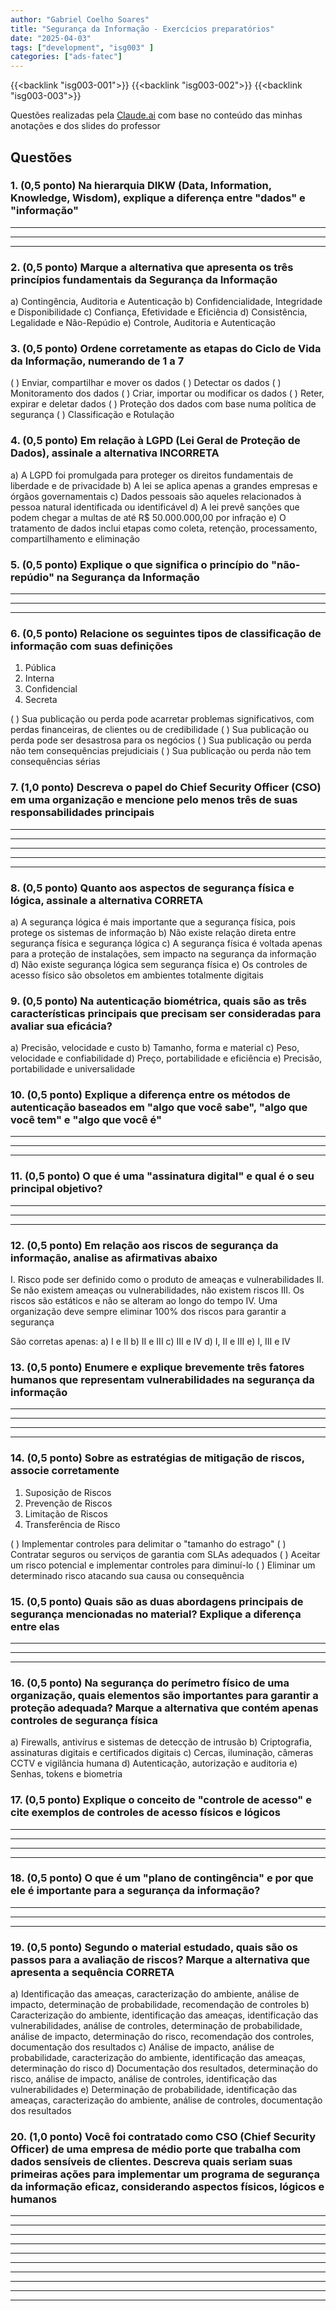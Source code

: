 ```yaml
---
author: "Gabriel Coelho Soares"
title: "Segurança da Informação - Exercícios preparatórios"
date: "2025-04-03"
tags: ["development", "isg003" ]
categories: ["ads-fatec"]
---
```


{{<backlink "isg003-001">}}
{{<backlink "isg003-002">}}
{{<backlink "isg003-003">}}

Questões realizadas pela [Claude.ai](https://claude.ai/) com base no conteúdo das minhas anotações e dos slides do professor

## Questões

### 1. (0,5 ponto) Na hierarquia DIKW (Data, Information, Knowledge, Wisdom), explique a diferença entre "dados" e "informação"

___________________________________________________________________________
___________________________________________________________________________
___________________________________________________________________________

### 2. (0,5 ponto) Marque a alternativa que apresenta os três princípios fundamentais da Segurança da Informação

a) Contingência, Auditoria e Autenticação
b) Confidencialidade, Integridade e Disponibilidade
c) Confiança, Efetividade e Eficiência
d) Consistência, Legalidade e Não-Repúdio
e) Controle, Auditoria e Autenticação

### 3. (0,5 ponto) Ordene corretamente as etapas do Ciclo de Vida da Informação, numerando de 1 a 7

( ) Enviar, compartilhar e mover os dados
( ) Detectar os dados
( ) Monitoramento dos dados
( ) Criar, importar ou modificar os dados
( ) Reter, expirar e deletar dados
( ) Proteção dos dados com base numa política de segurança
( ) Classificação e Rotulação

### 4. (0,5 ponto) Em relação à LGPD (Lei Geral de Proteção de Dados), assinale a alternativa INCORRETA

a) A LGPD foi promulgada para proteger os direitos fundamentais de liberdade e de privacidade
b) A lei se aplica apenas a grandes empresas e órgãos governamentais
c) Dados pessoais são aqueles relacionados à pessoa natural identificada ou identificável
d) A lei prevê sanções que podem chegar a multas de até R$ 50.000.000,00 por infração
e) O tratamento de dados inclui etapas como coleta, retenção, processamento, compartilhamento e eliminação

### 5. (0,5 ponto) Explique o que significa o princípio do "não-repúdio" na Segurança da Informação

___________________________________________________________________________
___________________________________________________________________________
___________________________________________________________________________

### 6. (0,5 ponto) Relacione os seguintes tipos de classificação de informação com suas definições

1. Pública
2. Interna
3. Confidencial
4. Secreta

( ) Sua publicação ou perda pode acarretar problemas significativos, com perdas financeiras, de clientes ou de credibilidade
( ) Sua publicação ou perda pode ser desastrosa para os negócios
( ) Sua publicação ou perda não tem consequências prejudiciais
( ) Sua publicação ou perda não tem consequências sérias

### 7. (1,0 ponto) Descreva o papel do Chief Security Officer (CSO) em uma organização e mencione pelo menos três de suas responsabilidades principais

___________________________________________________________________________
___________________________________________________________________________
___________________________________________________________________________
___________________________________________________________________________
___________________________________________________________________________

### 8. (0,5 ponto) Quanto aos aspectos de segurança física e lógica, assinale a alternativa CORRETA

a) A segurança lógica é mais importante que a segurança física, pois protege os sistemas de informação
b) Não existe relação direta entre segurança física e segurança lógica
c) A segurança física é voltada apenas para a proteção de instalações, sem impacto na segurança da informação
d) Não existe segurança lógica sem segurança física
e) Os controles de acesso físico são obsoletos em ambientes totalmente digitais

### 9. (0,5 ponto) Na autenticação biométrica, quais são as três características principais que precisam ser consideradas para avaliar sua eficácia?

a) Precisão, velocidade e custo
b) Tamanho, forma e material
c) Peso, velocidade e confiabilidade
d) Preço, portabilidade e eficiência
e) Precisão, portabilidade e universalidade

### 10. (0,5 ponto) Explique a diferença entre os métodos de autenticação baseados em "algo que você sabe", "algo que você tem" e "algo que você é"

___________________________________________________________________________
___________________________________________________________________________
___________________________________________________________________________

### 11. (0,5 ponto) O que é uma "assinatura digital" e qual é o seu principal objetivo?

___________________________________________________________________________
___________________________________________________________________________
___________________________________________________________________________

### 12. (0,5 ponto) Em relação aos riscos de segurança da informação, analise as afirmativas abaixo

I. Risco pode ser definido como o produto de ameaças e vulnerabilidades
II. Se não existem ameaças ou vulnerabilidades, não existem riscos
III. Os riscos são estáticos e não se alteram ao longo do tempo
IV. Uma organização deve sempre eliminar 100% dos riscos para garantir a segurança

São corretas apenas:
a) I e II
b) II e III
c) III e IV
d) I, II e III
e) I, III e IV

### 13. (0,5 ponto) Enumere e explique brevemente três fatores humanos que representam vulnerabilidades na segurança da informação

___________________________________________________________________________
___________________________________________________________________________
___________________________________________________________________________
___________________________________________________________________________

### 14. (0,5 ponto) Sobre as estratégias de mitigação de riscos, associe corretamente

1. Suposição de Riscos
2. Prevenção de Riscos
3. Limitação de Riscos
4. Transferência de Risco

( ) Implementar controles para delimitar o "tamanho do estrago"
( ) Contratar seguros ou serviços de garantia com SLAs adequados
( ) Aceitar um risco potencial e implementar controles para diminuí-lo
( ) Eliminar um determinado risco atacando sua causa ou consequência

### 15. (0,5 ponto) Quais são as duas abordagens principais de segurança mencionadas no material? Explique a diferença entre elas

___________________________________________________________________________
___________________________________________________________________________
___________________________________________________________________________

### 16. (0,5 ponto) Na segurança do perímetro físico de uma organização, quais elementos são importantes para garantir a proteção adequada? Marque a alternativa que contém apenas controles de segurança física

a) Firewalls, antivírus e sistemas de detecção de intrusão
b) Criptografia, assinaturas digitais e certificados digitais
c) Cercas, iluminação, câmeras CCTV e vigilância humana
d) Autenticação, autorização e auditoria
e) Senhas, tokens e biometria

### 17. (0,5 ponto) Explique o conceito de "controle de acesso" e cite exemplos de controles de acesso físicos e lógicos

___________________________________________________________________________
___________________________________________________________________________
___________________________________________________________________________
___________________________________________________________________________

### 18. (0,5 ponto) O que é um "plano de contingência" e por que ele é importante para a segurança da informação?

___________________________________________________________________________
___________________________________________________________________________
___________________________________________________________________________

### 19. (0,5 ponto) Segundo o material estudado, quais são os passos para a avaliação de riscos? Marque a alternativa que apresenta a sequência CORRETA

a) Identificação das ameaças, caracterização do ambiente, análise de impacto, determinação de probabilidade, recomendação de controles
b) Caracterização do ambiente, identificação das ameaças, identificação das vulnerabilidades, análise de controles, determinação de probabilidade, análise de impacto, determinação do risco, recomendação dos controles, documentação dos resultados
c) Análise de impacto, análise de probabilidade, caracterização do ambiente, identificação das ameaças, determinação do risco
d) Documentação dos resultados, determinação do risco, análise de impacto, análise de controles, identificação das vulnerabilidades
e) Determinação de probabilidade, identificação das ameaças, caracterização do ambiente, análise de controles, documentação dos resultados

### 20. (1,0 ponto) Você foi contratado como CSO (Chief Security Officer) de uma empresa de médio porte que trabalha com dados sensíveis de clientes. Descreva quais seriam suas primeiras ações para implementar um programa de segurança da informação eficaz, considerando aspectos físicos, lógicos e humanos

___________________________________________________________________________
___________________________________________________________________________
___________________________________________________________________________
___________________________________________________________________________
___________________________________________________________________________
___________________________________________________________________________
___________________________________________________________________________
___________________________________________________________________________
___________________________________________________________________________
___________________________________________________________________________
